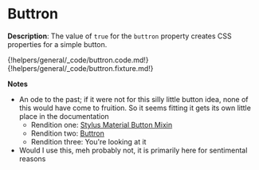 # Buttron

__Description__: The value of `true` for the `buttron` property creates CSS properties for a simple button.

{!helpers/general/_code/buttron.code.md!}
{!helpers/general/_code/buttron.fixture.md!}

__Notes__

+ An ode to the past; if it were not for this silly little button idea, none of this would have come to fruition. So it seems fitting it gets its own little place in the documentation
    * Rendition one: [Stylus Material Button Mixin](http://codepen.io/artisin/full/xGbgPW/)
    * Rendition two: [Buttron](https://github.com/artisin/buttron)
    * Rendition three: You're looking at it
+ Would I use this, meh probably not, it is primarily here for sentimental reasons

<div class="cf"></div>
<div class="end-last"></div>

